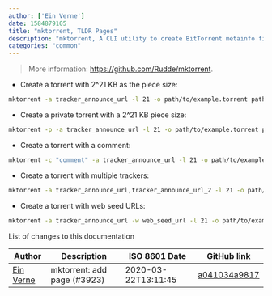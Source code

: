 ```yaml
---
author: ['Ein Verne']
date: 1584879105
title: "mktorrent, TLDR Pages"
description: "mktorrent, A CLI utility to create BitTorrent metainfo files."
categories: "common"
---
```

> More information: <https://github.com/Rudde/mktorrent>.

- Create a torrent with 2^21 KB as the piece size:

```bash
mktorrent -a tracker_announce_url -l 21 -o path/to/example.torrent path/to/file_or_directory
```

- Create a private torrent with a 2^21 KB piece size:

```bash
mktorrent -p -a tracker_announce_url -l 21 -o path/to/example.torrent path/to/file_or_directory
```

- Create a torrent with a comment:

```bash
mktorrent -c "comment" -a tracker_announce_url -l 21 -o path/to/example.torrent path/to/file_or_directory
```

- Create a torrent with multiple trackers:

```bash
mktorrent -a tracker_announce_url,tracker_announce_url_2 -l 21 -o path/to/example.torrent path/to/file_or_directory
```

- Create a torrent with web seed URLs:

```bash
mktorrent -a tracker_announce_url -w web_seed_url -l 21 -o path/to/example.torrent path/to/file_or_directory
```
List of changes to this documentation


Author | Description | ISO 8601 Date | GitHub link
------|-----|-----|-----
[Ein Verne](mailto:einverne@gmail.com) | mktorrent: add page (#3923) | 2020-03-22T13:11:45 | [a041034a9817](https://github.com/tldr-pages/tldr/commit/a041034a9817d64088a9084464b7996cd938a3b9)


